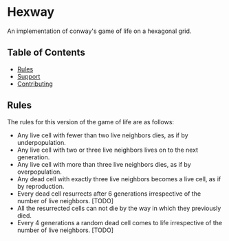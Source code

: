 # Hexway

An implementation of conway's game of life on a hexagonal grid. 

## Table of Contents

- [Rules](#rules)
- [Support](#support)
- [Contributing](#contributing)


## Rules

The rules for this version of the game of life are as follows:
- Any live cell with fewer than two live neighbors dies, as if by underpopulation.
- Any live cell with two or three live neighbors lives on to the next generation.
- Any live cell with more than three live neighbors dies, as if by overpopulation.
- Any dead cell with exactly three live neighbors becomes a live cell, as if by reproduction.
- Every dead cell resurrects after 6 generations irrespective of the number of live neighbors. [TODO]
- All the resurrected cells can not die by the way in which they previously died.
- Every 4 generations a random dead cell comes to life irrespective of the number of live neighbors. [TODO]
